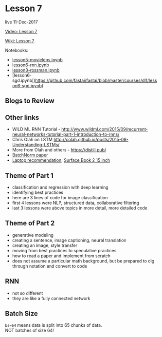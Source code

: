 # Lesson 7  
live 11-Dec-2017

[Video: Lesson 7](https://www.youtube.com/watch?v=H3g26EVADgY&feature=youtu.be)

[Wiki: Lesson 7](http://forums.fast.ai/t/lesson-7-wiki-thread/8847/1)

Notebooks:  
* [lesson5-movielens.ipynb](https://github.com/fastai/fastai/blob/master/courses/dl1/lesson5-movielens.ipynb)
* [lesson6-rnn.ipynb](https://github.com/fastai/fastai/blob/master/courses/dl1/lesson6-rnn.ipynb)
* [lesson3-rossman.ipynb](https://github.com/fastai/fastai/blob/master/courses/dl1/lesson3-rossman.ipynb)
* [lesson6-sgd.ipynb[(https://github.com/fastai/fastai/blob/master/courses/dl1/lesson6-sgd.ipynb) 

## Blogs to Review

## Other links
- WILD ML RNN Tutorial - http://www.wildml.com/2015/09/recurrent-neural-networks-tutorial-part-1-introduction-to-rnns/
- Chris Olah on LSTM http://colah.github.io/posts/2015-08-Understanding-LSTMs/
- More from Olah and others - https://distill.pub/
- [BatchNorm paper](https://arxiv.org/pdf/1502.03167.pdf)
- [Laptop recommendation](https://youtu.be/EKzSiuqiHNg?t=1h1m51s); [Surface Book 2 15 inch](https://www.cnet.com/products/microsoft-surface-book-2/review/)


## Theme of Part 1
- classification and regression with deep learning
- identifying best practices
- here are 3 lines of code for image classification
- first 4 lessons were NLP, structured data, collaborative filtering
- last 3 lessons were above topics in more detail, more detailed code

## Theme of Part 2
- generative modeling
- creating a sentence, image captioning, neural translation
- creating an image, style transfer
- moving from best practices to speculative practices
- how to read a paper and implement from scratch
- does not assume a particular math background, but be prepared to dig through notation and convert to code

## RNN
- not so different
- they are like a fully connected network

## Batch Size
`bs=64` means data is split into 65 chunks of data.  
NOT batches of size 64!  



